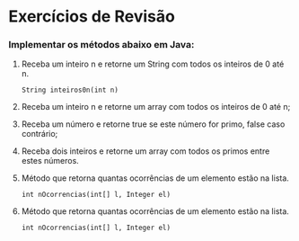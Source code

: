 # Exercícios de Revisão

### Implementar os métodos abaixo em Java:

1) Receba um inteiro n e retorne um String com todos os inteiros de 0 até n.<p>
   `String inteiros0n(int n) `

2) Receba um inteiro n e retorne um array com todos os inteiros de 0 até n;

3) Receba um número e retorne true se este número for primo, false caso contrário;

4) Receba dois inteiros e retorne um array com todos os primos entre estes números.

5) Método que retorna quantas ocorrências de um elemento estão na lista.<p> 
    `int nOcorrencias(int[] l, Integer el) `

6) Método que retorna quantas ocorrências de um elemento estão na lista.<p>
   `int nOcorrencias(int[] l, Integer el) `

